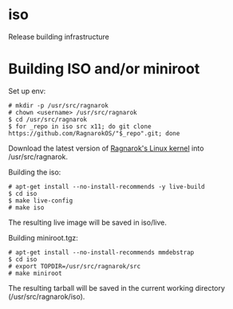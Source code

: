 iso
===

Release building infrastructure

Building ISO and/or miniroot
==========

Set up env:

    # mkdir -p /usr/src/ragnarok
    # chown <username> /usr/src/ragnarok
    $ cd /usr/src/ragnarok
    $ for _repo in iso src x11; do git clone https://github.com/RagnarokOS/"$_repo".git; done

Download the latest version of [Ragnarok's Linux kernel](https://github.com/RagnarokOS/kernel-build/releases)
into /usr/src/ragnarok.

Building the iso:

    # apt-get install --no-install-recommends -y live-build
    $ cd iso
    $ make live-config
    # make iso

The resulting live image will be saved in iso/live.

Building miniroot.tgz:

    # apt-get install --no-install-recommends mmdebstrap
    $ cd iso
    # export TOPDIR=/usr/src/ragnarok/src
    # make miniroot

The resulting tarball will be saved in the current working directory (/usr/src/ragnarok/iso).
